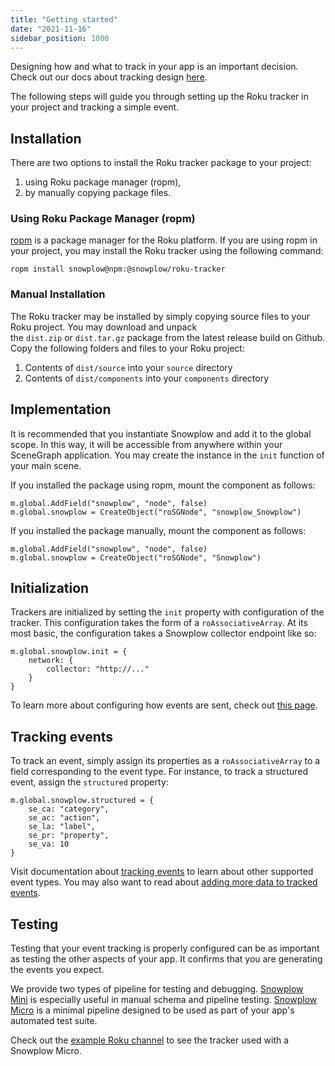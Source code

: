 ```yaml
---
title: "Getting started"
date: "2021-11-16"
sidebar_position: 1000
---
```


Designing how and what to track in your app is an important decision. Check out our docs about tracking design [here](/docs/understanding-tracking-design/introduction-to-tracking-design/).

The following steps will guide you through setting up the Roku tracker in your project and tracking a simple event.

## Installation

There are two options to install the Roku tracker package to your project:

1. using Roku package manager (ropm),
2. by manually copying package files.

### Using Roku Package Manager (ropm)

[ropm](https://github.com/rokucommunity/ropm) is a package manager for the Roku platform. If you are using ropm in your project, you may install the Roku tracker using the following command:

```
ropm install snowplow@npm:@snowplow/roku-tracker
```

### Manual Installation

The Roku tracker may be installed by simply copying source files to your Roku project. You may download and unpack the `dist.zip` or `dist.tar.gz` package from the latest release build on Github. Copy the following folders and files to your Roku project:

1. Contents of `dist/source` into your `source` directory
2. Contents of `dist/components` into your `components` directory

## Implementation

It is recommended that you instantiate Snowplow and add it to the global scope. In this way, it will be accessible from anywhere within your SceneGraph application. You may create the instance in the `init` function of your main scene.

If you installed the package using ropm, mount the component as follows:

```
m.global.AddField("snowplow", "node", false)
m.global.snowplow = CreateObject("roSGNode", "snowplow_Snowplow")
```

If you installed the package manually, mount the component as follows:

```
m.global.AddField("snowplow", "node", false)
m.global.snowplow = CreateObject("roSGNode", "Snowplow")
```

## Initialization

Trackers are initialized by setting the `init` property with configuration of the tracker. This configuration takes the form of a `roAssociativeArray`. At its most basic, the configuration takes a Snowplow collector endpoint like so:

```
m.global.snowplow.init = {
    network: {
        collector: "http://..."
    }
}
```

To learn more about configuring how events are sent, check out [this page](/docs/collecting-data/collecting-from-own-applications/roku-tracker/configuration/).

## [](#tracking-events)Tracking events

To track an event, simply assign its properties as a `roAssociativeArray` to a field corresponding to the event type. For instance, to track a structured event, assign the `structured` property:

```
m.global.snowplow.structured = {
    se_ca: "category",
    se_ac: "action",
    se_la: "label",
    se_pr: "property",
    se_va: 10
}
```

Visit documentation about [tracking events](/docs/collecting-data/collecting-from-own-applications/roku-tracker/tracking-events/) to learn about other supported event types. You may also want to read about [adding more data to tracked events](/docs/collecting-data/collecting-from-own-applications/roku-tracker/adding-data/).

## [](#testing)Testing

Testing that your event tracking is properly configured can be as important as testing the other aspects of your app. It confirms that you are generating the events you expect.

We provide two types of pipeline for testing and debugging. [Snowplow Mini](/docs/understanding-your-pipeline/what-is-snowplow-mini/) is especially useful in manual schema and pipeline testing. [Snowplow Micro](/docs/understanding-your-pipeline/what-is-snowplow-micro/) is a minimal pipeline designed to be used as part of your app's automated test suite.

Check out the [example Roku channel](/docs/collecting-data/collecting-from-own-applications/roku-tracker/example-app/) to see the tracker used with a Snowplow Micro.
